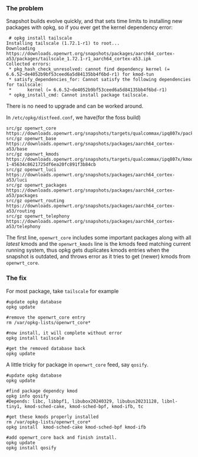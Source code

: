 ### The problem
Snapshot builds evolve quickly, and that sets time limits to installing new packages with opkg, so if you ever get the kernel dependency error:

```
 # opkg install tailscale
Installing tailscale (1.72.1-r1) to root...
Downloading https://downloads.openwrt.org/snapshots/packages/aarch64_cortex-a53/packages/tailscale_1.72.1-r1_aarch64_cortex-a53.ipk
Collected errors:
 * pkg_hash_check_unresolved: cannot find dependency kernel (= 6.6.52~de4052b9bf53ceed6a5d84135bb4f6bd-r1) for kmod-tun
 * satisfy_dependencies_for: Cannot satisfy the following dependencies for tailscale:
 *      kernel (= 6.6.52~de4052b9bf53ceed6a5d84135bb4f6bd-r1)
 * opkg_install_cmd: Cannot install package tailscale.
```

There is no need to upgrade and can be worked around.

In `/etc/opkg/distfeed.conf`, we have(for the foss build)

```
src/gz openwrt_core https://downloads.openwrt.org/snapshots/targets/qualcommax/ipq807x/packages
src/gz openwrt_base https://downloads.openwrt.org/snapshots/packages/aarch64_cortex-a53/base
src/gz openwrt_kmods https://downloads.openwrt.org/snapshots/targets/qualcommax/ipq807x/kmods/6.6.51-1-45634c8621725df6ea20fc891f3b84cb
src/gz openwrt_luci https://downloads.openwrt.org/snapshots/packages/aarch64_cortex-a53/luci
src/gz openwrt_packages https://downloads.openwrt.org/snapshots/packages/aarch64_cortex-a53/packages
src/gz openwrt_routing https://downloads.openwrt.org/snapshots/packages/aarch64_cortex-a53/routing
src/gz openwrt_telephony https://downloads.openwrt.org/snapshots/packages/aarch64_cortex-a53/telephony
```

The first line, `openwrt_core` includes some important packages along with all *latest* kmods and the `openwrt_kmods` line is the kmods feed 
matching current running system, thus opkg gets duplicates kmods entries when the snapshot is outdated, and throws error as it tries to get (newer) kmods from `openwrt_core`.

### The fix

For most package, take `tailscale` for example
```
#update opkg database
opkg update

#remove the openwrt_core entry
rm /var/opkg-lists/openwrt_core*

#now install, it will complete without error
opkg install tailscale

#get the removed database back
opkg update
```

A little tricky for package in `openwrt_core` feed, say `qosify`.
```
#update opkg database
opkg update

#find package dependcy kmod
opkg info qosify
#Depends: libc, libbpf1, libubox20240329, libubus20231128, libnl-tiny1, kmod-sched-cake, kmod-sched-bpf, kmod-ifb, tc

#get these kmods properly installed
rm /var/opkg-lists/openwrt_core*
opkg install  kmod-sched-cake kmod-sched-bpf kmod-ifb

#add openwrt_core back and finish install.
opkg update
opkg install qosify
```


